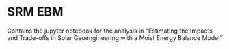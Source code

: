 # SRM EBM

Contains the jupyter notebook for the analysis in "Estimating the Impacts and Trade-offs in Solar Geoengineering with a Moist Energy Balance Model"
